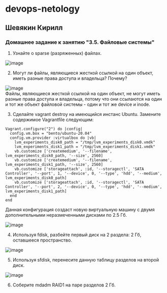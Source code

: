 # devops-netology  
## Шевякин Кирилл  

### Домашнее задание к занятию "3.5. Файловые системы"
  
1) Узнайте о sparse (разряженных) файлах.  

![image](https://user-images.githubusercontent.com/93198418/151925249-1a25a88b-bb33-410b-8c94-a4e8db44d7b3.png)  

2) Могут ли файлы, являющиеся жесткой ссылкой на один объект, иметь разные права доступа и владельца? Почему?  

![image](https://user-images.githubusercontent.com/93198418/151926482-8b426d23-8551-4597-ae2b-8b5cf5c6c60e.png)  
Файлы, являющиеся жесткой ссылкой на один объект, не могут иметь разные права доступа и владельца, потому что они ссылаются на один и тот же объект файловой системы - один и тот же device и inode.  

3) Сделайте vagrant destroy на имеющийся инстанс Ubuntu. Замените содержимое Vagrantfile следующим:

```
Vagrant.configure("2") do |config|
  config.vm.box = "bento/ubuntu-20.04"
  config.vm.provider :virtualbox do |vb|
    lvm_experiments_disk0_path = "/tmp/lvm_experiments_disk0.vmdk"
    lvm_experiments_disk1_path = "/tmp/lvm_experiments_disk1.vmdk"
    vb.customize ['createmedium', '--filename', lvm_experiments_disk0_path, '--size', 2560]
    vb.customize ['createmedium', '--filename', lvm_experiments_disk1_path, '--size', 2560]
    vb.customize ['storageattach', :id, '--storagectl', 'SATA Controller', '--port', 1, '--device', 0, '--type', 'hdd', '--medium', lvm_experiments_disk0_path]
    vb.customize ['storageattach', :id, '--storagectl', 'SATA Controller', '--port', 2, '--device', 0, '--type', 'hdd', '--medium', lvm_experiments_disk1_path]
  end
end
```  
Данная конфигурация создаст новую виртуальную машину с двумя дополнительными неразмеченными дисками по 2.5 Гб.  

![image](https://user-images.githubusercontent.com/93198418/151956362-8ebb643f-d130-461e-a386-e019be24a591.png)  

4) Используя fdisk, разбейте первый диск на 2 раздела: 2 Гб, оставшееся пространство.  

![image](https://user-images.githubusercontent.com/93198418/151962007-5d950874-763f-454b-97d8-11d158230dec.png)  

5) Используя sfdisk, перенесите данную таблицу разделов на второй диск.  

![image](https://user-images.githubusercontent.com/93198418/151963973-ef3aa576-67a2-4e5a-89ac-c6fefcd1e335.png)  

6) Соберите mdadm RAID1 на паре разделов 2 Гб.


